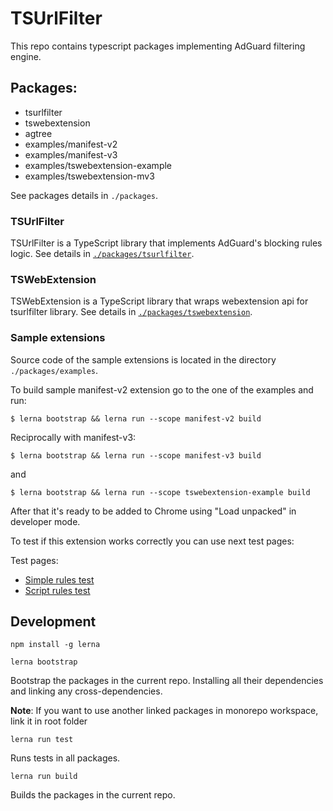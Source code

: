 # TSUrlFilter

This repo contains typescript packages implementing AdGuard filtering engine.

## Packages:

- tsurlfilter
- tswebextension
- agtree
- examples/manifest-v2
- examples/manifest-v3
- examples/tswebextension-example
- examples/tswebextension-mv3

See packages details in `./packages`.

### TSUrlFilter

TSUrlFilter is a TypeScript library that implements AdGuard's blocking rules logic.
See details in [`./packages/tsurlfilter`](/packages/tsurlfilter/README.md).

### TSWebExtension

TSWebExtension is a TypeScript library that wraps webextension api for tsurlfilter library. 
See details in [`./packages/tswebextension`](/packages/tswebextension/README.md).

### Sample extensions

Source code of the sample extensions is located in the directory `./packages/examples`.

To build sample manifest-v2 extension go to the one of the examples and run:
```
$ lerna bootstrap && lerna run --scope manifest-v2 build
```
Reciprocally with manifest-v3:
```
$ lerna bootstrap && lerna run --scope manifest-v3 build
```
and
```
$ lerna bootstrap && lerna run --scope tswebextension-example build
``` 

After that it's ready to be added to Chrome using "Load unpacked" in developer mode.

To test if this extension works correctly you can use next test pages:

Test pages:
-   [Simple rules test](http://testcases.adguard.com/Filters/simple-rules/test-simple-rules.html)
-   [Script rules test](http://testcases.adguard.com/Filters/script-rules/test-script-rules.html)


## Development

```
npm install -g lerna
```

```
lerna bootstrap
```

Bootstrap the packages in the current repo. Installing all their dependencies and linking any cross-dependencies.

**Note**: If you want to use another linked packages in monorepo workspace, link it in root folder

```
lerna run test
```

Runs tests in all packages.

```
lerna run build
```

Builds the packages in the current repo.
